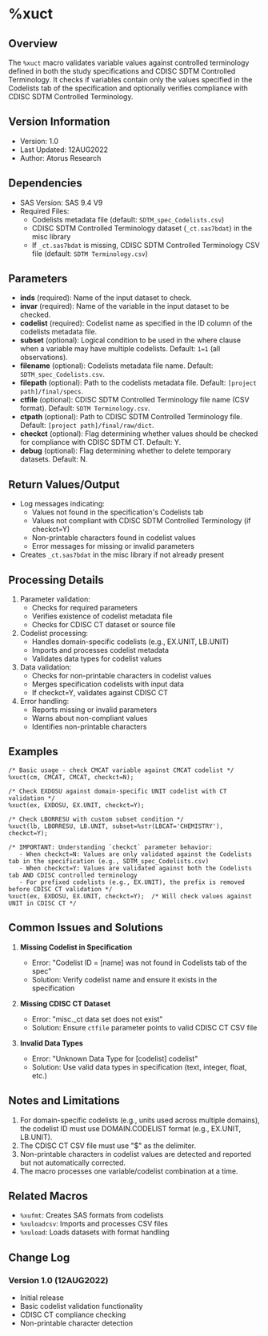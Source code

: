 # %xuct

## Overview
The `%xuct` macro validates variable values against controlled terminology defined in both the study specifications and CDISC SDTM Controlled Terminology. It checks if variables contain only the values specified in the Codelists tab of the specification and optionally verifies compliance with CDISC SDTM Controlled Terminology.

## Version Information
- Version: 1.0
- Last Updated: 12AUG2022
- Author: Atorus Research

## Dependencies
- SAS Version: SAS 9.4 V9
- Required Files:
  - Codelists metadata file (default: `SDTM_spec_Codelists.csv`)
  - CDISC SDTM Controlled Terminology dataset (`_ct.sas7bdat`) in the misc library
  - If `_ct.sas7bdat` is missing, CDISC SDTM Controlled Terminology CSV file (default: `SDTM Terminology.csv`)

## Parameters
- **inds** (required): Name of the input dataset to check.
- **invar** (required): Name of the variable in the input dataset to be checked.
- **codelist** (required): Codelist name as specified in the ID column of the codelists metadata file.
- **subset** (optional): Logical condition to be used in the where clause when a variable may have multiple codelists. Default: `1=1` (all observations).
- **filename** (optional): Codelists metadata file name. Default: `SDTM_spec_Codelists.csv`.
- **filepath** (optional): Path to the codelists metadata file. Default: `[project path]/final/specs`.
- **ctfile** (optional): CDISC SDTM Controlled Terminology file name (CSV format). Default: `SDTM Terminology.csv`.
- **ctpath** (optional): Path to CDISC SDTM Controlled Terminology file. Default: `[project path]/final/raw/dict`.
- **checkct** (optional): Flag determining whether values should be checked for compliance with CDISC SDTM CT. Default: Y.
- **debug** (optional): Flag determining whether to delete temporary datasets. Default: N.

## Return Values/Output
- Log messages indicating:
  - Values not found in the specification's Codelists tab
  - Values not compliant with CDISC SDTM Controlled Terminology (if checkct=Y)
  - Non-printable characters found in codelist values
  - Error messages for missing or invalid parameters
- Creates `_ct.sas7bdat` in the misc library if not already present

## Processing Details
1. Parameter validation:
   - Checks for required parameters
   - Verifies existence of codelist metadata file
   - Checks for CDISC CT dataset or source file
2. Codelist processing:
   - Handles domain-specific codelists (e.g., EX.UNIT, LB.UNIT)
   - Imports and processes codelist metadata
   - Validates data types for codelist values
3. Data validation:
   - Checks for non-printable characters in codelist values
   - Merges specification codelists with input data
   - If checkct=Y, validates against CDISC CT
4. Error handling:
   - Reports missing or invalid parameters
   - Warns about non-compliant values
   - Identifies non-printable characters

## Examples
```sas
/* Basic usage - check CMCAT variable against CMCAT codelist */
%xuct(cm, CMCAT, CMCAT, checkct=N);

/* Check EXDOSU against domain-specific UNIT codelist with CT validation */
%xuct(ex, EXDOSU, EX.UNIT, checkct=Y);

/* Check LBORRESU with custom subset condition */
%xuct(lb, LBORRESU, LB.UNIT, subset=%str(LBCAT='CHEMISTRY'), checkct=Y);

/* IMPORTANT: Understanding `checkct` parameter behavior:
   - When checkct=N: Values are only validated against the Codelists tab in the specification (e.g., SDTM_spec_Codelists.csv)
   - When checkct=Y: Values are validated against both the Codelists tab AND CDISC controlled terminology
   - For prefixed codelists (e.g., EX.UNIT), the prefix is removed before CDISC CT validation */
%xuct(ex, EXDOSU, EX.UNIT, checkct=Y);  /* Will check values against UNIT in CDISC CT */
```

## Common Issues and Solutions
1. **Missing Codelist in Specification**
   - Error: "Codelist ID = [name] was not found in Codelists tab of the spec"
   - Solution: Verify codelist name and ensure it exists in the specification

2. **Missing CDISC CT Dataset**
   - Error: "misc._ct data set does not exist"
   - Solution: Ensure `ctfile` parameter points to valid CDISC CT CSV file

3. **Invalid Data Types**
   - Error: "Unknown Data Type for [codelist] codelist"
   - Solution: Use valid data types in specification (text, integer, float, etc.)

## Notes and Limitations
1. For domain-specific codelists (e.g., units used across multiple domains), the codelist ID must use DOMAIN.CODELIST format (e.g., EX.UNIT, LB.UNIT).
2. The CDISC CT CSV file must use "$" as the delimiter.
3. Non-printable characters in codelist values are detected and reported but not automatically corrected.
4. The macro processes one variable/codelist combination at a time.

## Related Macros
- `%xufmt`: Creates SAS formats from codelists
- `%xuloadcsv`: Imports and processes CSV files
- `%xuload`: Loads datasets with format handling

## Change Log
### Version 1.0 (12AUG2022)
- Initial release
- Basic codelist validation functionality
- CDISC CT compliance checking
- Non-printable character detection 